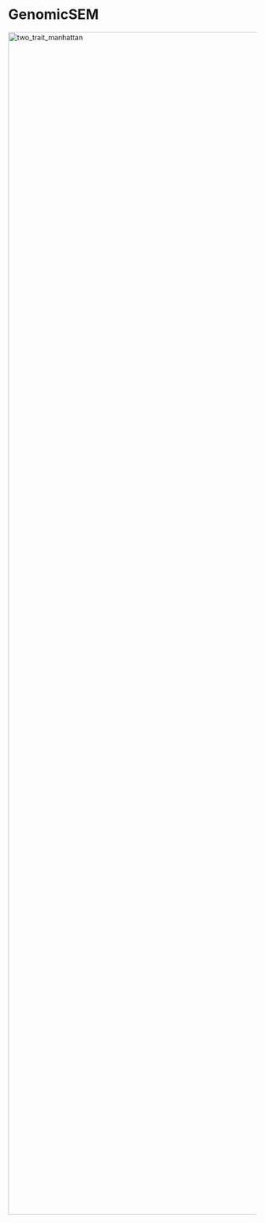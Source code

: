 # GenomicSEM

<img width="3598" height="2398" alt="two_trait_manhattan" src="https://github.com/user-attachments/assets/e9d67798-0c08-4aea-a4f0-dcc53c3fe220" />

